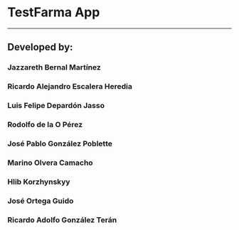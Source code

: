 # TestFarma App
---------------------------------
## Developed by:


### Jazzareth Bernal Martínez<br>
### Ricardo Alejandro Escalera Heredia<br>
### Luis Felipe Depardón Jasso<br>
### Rodolfo de la O Pérez<br>
### José Pablo González Poblette<br>
### Marino Olvera Camacho<br>
### Hlib Korzhynskyy<br>
### José Ortega Guido<br>
### Ricardo Adolfo González Terán<br>
